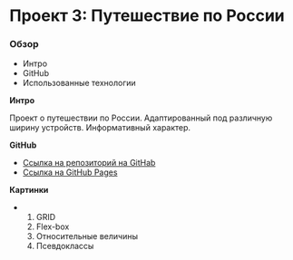 # Проект 3: Путешествие по России

### Обзор
* Интро
* GitHub
* Использованные технологии

**Интро**

Проект о путешествии по России.
Адаптированный под различную ширину устройств.
Информативный характер.

**GitHub**

* [Ссылка на репозиторий на GitHab](https://github.com/belyatskiyms/russian-travel.git)
* [Ссылка на GitHub Pages](https://russian-travel.github.io/)

**Картинки**

* 1. GRID 
  2. Flex-box
  3. Относительные величины
  4. Псевдоклассы